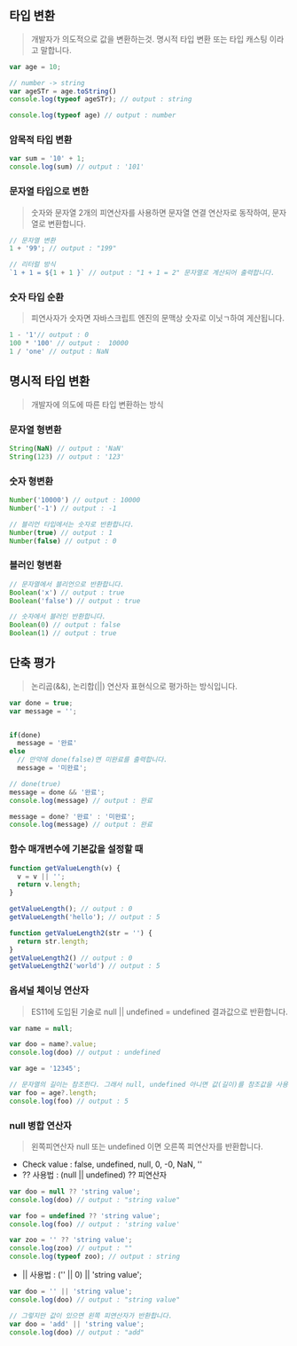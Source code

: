 ## 타입 변환
> 개발자가 의도적으로 값을 변환하는것. 명시적 타입 변환 또는 타입 캐스팅 이라고 말합니다.

```javascript
var age = 10;

// number -> string 
var ageSTr = age.toString() 
console.log(typeof ageSTr); // output : string

console.log(typeof age) // output : number
```
### 암목적 타입 변환
```javascript
var sum = '10' + 1;
console.log(sum) // output : '101'
```

### 문자열 타입으로 변한
> 숫자와 문자열 2개의 피연산자를 사용하면 문자열 연결 연산자로 동작하여, 문자열로 변환합니다.
```javascript
// 문자열 변환
1 + '99'; // output : "199"

// 리터럴 방식
`1 + 1 = ${1 + 1 }` // output : "1 + 1 = 2" 문자열로 계산되어 출력합니다.
```
### 숫자 타입 순환
> 피연사자가 숫자면 자바스크립트 엔진의 문맥상 숫자로 이닛ㄱ하여 게산됩니다.
```javascript
1 - '1'// output : 0
100 * '100' // output :  10000
1 / 'one' // output : NaN
```

## 명시적 타입 변환
> 개발자에 의도에 따른 타입 변환하는 방식

### 문자열 형변환
```javascript
String(NaN) // output : 'NaN'
String(123) // output : '123'
```

### 숫자 형변환 
```javascript
Number('10000') // output : 10000
Number('-1') // output : -1

// 블리언 타입에서는 숫자로 반환합니다.
Number(true) // output : 1
Number(false) // output : 0
```

### 블러인 형변환
```javascript
// 문자열에서 블리언으로 반환합니다.
Boolean('x') // output : true
Boolean('false') // output : true

// 숫자에서 블러인 반환합니다.
Boolean(0) // output : false
Boolean(1) // output : true
```

## 단축 평가 
> 논리곱(&&), 논리합(||) 연산자 표현식으로 평가하는 방식입니다.
```javascript
var done = true;
var message = '';


if(done)
  message = '완료'
else
  // 만약에 done(false)면 미완료를 출력합니다.
  message = '미완료';

// done(true) 
message = done && '완료';
console.log(message) // output : 완료

message = done? '완료' : '미완료';
console.log(message) // output : 완료
```
### 함수 매개변수에 기본값을 설정할 때
```javascript
function getValueLength(v) {
  v = v || '';
  return v.length;
}

getValueLength(); // output : 0
getValueLength('hello'); // output : 5

function getValueLength2(str = '') {
  return str.length;
}
getValueLength2() // output : 0
getValueLength2('world') // output : 5
```
### 옵셔널 체이닝 연산자
> ES11에 도입된 기술로 null || undefined = undefined 결과값으로 반환합니다.
```javascript
var name = null;

var doo = name?.value;
console.log(doo) // output : undefined

var age = '12345';

// 문자열의 길이는 참조한다. 그래서 null, undefined 아니면 값(길이)를 참조값을 사용 가능합니다.
var foo = age?.length;
console.log(foo) // output : 5
```

### null 병합 연산자
> 왼쪽피연산자 null 또는 undefined 이면 오른쪽 피연산자를 반환합니다.
* Check value : false, undefined, null, 0, -0, NaN, ''
* ?? 사용법  : (null || undefined) ?? 피연산자 
```javascript
var doo = null ?? 'string value';
console.log(doo) // output : "string value"

var foo = undefined ?? 'string value';
console.log(foo) // output : 'string value'

var zoo = '' ?? 'string value';
console.log(zoo) // output : ""
console.log(typeof zoo); // output : string
```

* || 사용법 : ('' || 0) || 'string value';
```javascript
var doo = '' || 'string value';
console.log(doo) // output : "string value"

// 그렇지만 값이 있으면 왼쪽 피연산자가 반환합니다.
var doo = 'add' || 'string value';
console.log(doo) // output : "add"
```




